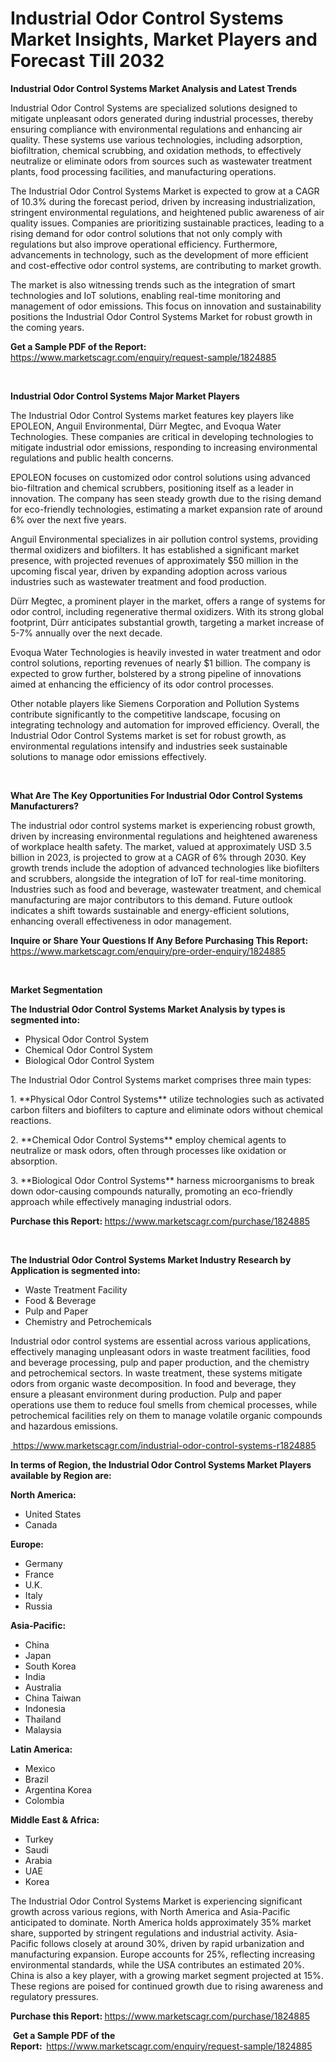 <p><h1>Industrial Odor Control Systems Market Insights, Market Players and Forecast Till 2032</h1></p><p><strong>Industrial Odor Control Systems Market Analysis and Latest Trends</strong></p>
<p><p>Industrial Odor Control Systems are specialized solutions designed to mitigate unpleasant odors generated during industrial processes, thereby ensuring compliance with environmental regulations and enhancing air quality. These systems use various technologies, including adsorption, biofiltration, chemical scrubbing, and oxidation methods, to effectively neutralize or eliminate odors from sources such as wastewater treatment plants, food processing facilities, and manufacturing operations.</p><p>The Industrial Odor Control Systems Market is expected to grow at a CAGR of 10.3% during the forecast period, driven by increasing industrialization, stringent environmental regulations, and heightened public awareness of air quality issues. Companies are prioritizing sustainable practices, leading to a rising demand for odor control solutions that not only comply with regulations but also improve operational efficiency. Furthermore, advancements in technology, such as the development of more efficient and cost-effective odor control systems, are contributing to market growth. </p><p>The market is also witnessing trends such as the integration of smart technologies and IoT solutions, enabling real-time monitoring and management of odor emissions. This focus on innovation and sustainability positions the Industrial Odor Control Systems Market for robust growth in the coming years.</p></p>
<p><strong>Get a Sample PDF of the Report:&nbsp;</strong> <a href="https://www.marketscagr.com/enquiry/request-sample/1824885?utm_campaign=2485&utm_medium=2&utm_source=Github&utm_content=ia&utm_term=16042025&utm_id=industrial-odor-control-systems">https://www.marketscagr.com/enquiry/request-sample/1824885</a></p>
<p>&nbsp;</p>
<p><strong>Industrial Odor Control Systems Major Market Players</strong></p>
<p><p>The Industrial Odor Control Systems market features key players like EPOLEON, Anguil Environmental, Dürr Megtec, and Evoqua Water Technologies. These companies are critical in developing technologies to mitigate industrial odor emissions, responding to increasing environmental regulations and public health concerns.</p><p>EPOLEON focuses on customized odor control solutions using advanced bio-filtration and chemical scrubbers, positioning itself as a leader in innovation. The company has seen steady growth due to the rising demand for eco-friendly technologies, estimating a market expansion rate of around 6% over the next five years.</p><p>Anguil Environmental specializes in air pollution control systems, providing thermal oxidizers and biofilters. It has established a significant market presence, with projected revenues of approximately $50 million in the upcoming fiscal year, driven by expanding adoption across various industries such as wastewater treatment and food production.</p><p>Dürr Megtec, a prominent player in the market, offers a range of systems for odor control, including regenerative thermal oxidizers. With its strong global footprint, Dürr anticipates substantial growth, targeting a market increase of 5-7% annually over the next decade.</p><p>Evoqua Water Technologies is heavily invested in water treatment and odor control solutions, reporting revenues of nearly $1 billion. The company is expected to grow further, bolstered by a strong pipeline of innovations aimed at enhancing the efficiency of its odor control processes.</p><p>Other notable players like Siemens Corporation and Pollution Systems contribute significantly to the competitive landscape, focusing on integrating technology and automation for improved efficiency. Overall, the Industrial Odor Control Systems market is set for robust growth, as environmental regulations intensify and industries seek sustainable solutions to manage odor emissions effectively.</p></p>
<p>&nbsp;</p>
<p><strong>What Are The Key Opportunities For Industrial Odor Control Systems Manufacturers?</strong></p>
<p><p>The industrial odor control systems market is experiencing robust growth, driven by increasing environmental regulations and heightened awareness of workplace health safety. The market, valued at approximately USD 3.5 billion in 2023, is projected to grow at a CAGR of 6% through 2030. Key growth trends include the adoption of advanced technologies like biofilters and scrubbers, alongside the integration of IoT for real-time monitoring. Industries such as food and beverage, wastewater treatment, and chemical manufacturing are major contributors to this demand. Future outlook indicates a shift towards sustainable and energy-efficient solutions, enhancing overall effectiveness in odor management.</p></p>
<p><strong>Inquire or Share Your Questions If Any Before Purchasing This Report:</strong> <a href="https://www.marketscagr.com/enquiry/pre-order-enquiry/1824885?utm_campaign=2485&utm_medium=2&utm_source=Github&utm_content=ia&utm_term=16042025&utm_id=industrial-odor-control-systems">https://www.marketscagr.com/enquiry/pre-order-enquiry/1824885</a></p>
<p>&nbsp;</p>
<p><strong>Market Segmentation</strong></p>
<p><strong>The Industrial Odor Control Systems Market Analysis by types is segmented into:</strong></p>
<p><ul><li>Physical Odor Control System</li><li>Chemical Odor Control System</li><li>Biological Odor Control System</li></ul></p>
<p><p>The Industrial Odor Control Systems market comprises three main types: </p><p>1. **Physical Odor Control Systems** utilize technologies such as activated carbon filters and biofilters to capture and eliminate odors without chemical reactions. </p><p>2. **Chemical Odor Control Systems** employ chemical agents to neutralize or mask odors, often through processes like oxidation or absorption. </p><p>3. **Biological Odor Control Systems** harness microorganisms to break down odor-causing compounds naturally, promoting an eco-friendly approach while effectively managing industrial odors.</p></p>
<p><strong>Purchase this Report:&nbsp;</strong><a href="https://www.marketscagr.com/purchase/1824885?utm_campaign=2485&utm_medium=2&utm_source=Github&utm_content=ia&utm_term=16042025&utm_id=industrial-odor-control-systems">https://www.marketscagr.com/purchase/1824885</a></p>
<p>&nbsp;</p>
<p><strong>The Industrial Odor Control Systems Market Industry Research by Application is segmented into:</strong></p>
<p><ul><li>Waste Treatment Facility</li><li>Food & Beverage</li><li>Pulp and Paper</li><li>Chemistry and Petrochemicals</li></ul></p>
<p><p>Industrial odor control systems are essential across various applications, effectively managing unpleasant odors in waste treatment facilities, food and beverage processing, pulp and paper production, and the chemistry and petrochemical sectors. In waste treatment, these systems mitigate odors from organic waste decomposition. In food and beverage, they ensure a pleasant environment during production. Pulp and paper operations use them to reduce foul smells from chemical processes, while petrochemical facilities rely on them to manage volatile organic compounds and hazardous emissions.</p></p>
<p><a href="https://www.marketscagr.com/industrial-odor-control-systems-r1824885?utm_campaign=2485&utm_medium=2&utm_source=Github&utm_content=ia&utm_term=16042025&utm_id=industrial-odor-control-systems">&nbsp;https://www.marketscagr.com/industrial-odor-control-systems-r1824885</a></p>
<p><strong>In terms of Region, the Industrial Odor Control Systems Market Players available by Region are:</strong></p>
<p>
    <p> <strong> North America: </strong>
        <ul>
            <li>United States</li>
            <li>Canada</li>
        </ul>
        </p> 
    <p> <strong> Europe: </strong>
        <ul>
            <li>Germany</li>
            <li>France</li>
            <li>U.K.</li>
            <li>Italy</li>
            <li>Russia</li>
        </ul>
        </p> 
    <p> <strong> Asia-Pacific: </strong>
        <ul>
            <li>China</li>
            <li>Japan</li>
            <li>South Korea</li>
            <li>India</li>
            <li>Australia</li>
            <li>China Taiwan</li>
            <li>Indonesia</li>
            <li>Thailand</li>
            <li>Malaysia</li>
        </ul>
        </p> 
    <p> <strong> Latin America: </strong>
        <ul>
            <li>Mexico</li>
            <li>Brazil</li>
            <li>Argentina Korea</li>
            <li>Colombia</li>
        </ul>
        </p> 
    <p> <strong> Middle East & Africa: </strong>
        <ul>
            <li>Turkey</li>
            <li>Saudi</li>
            <li>Arabia</li>
            <li>UAE</li>
            <li>Korea</li>
        </ul>
    </p>
    </p>
<p><p>The Industrial Odor Control Systems Market is experiencing significant growth across various regions, with North America and Asia-Pacific anticipated to dominate. North America holds approximately 35% market share, supported by stringent regulations and industrial activity. Asia-Pacific follows closely at around 30%, driven by rapid urbanization and manufacturing expansion. Europe accounts for 25%, reflecting increasing environmental standards, while the USA contributes an estimated 20%. China is also a key player, with a growing market segment projected at 15%. These regions are poised for continued growth due to rising awareness and regulatory pressures.</p></p>
<p><strong>Purchase this Report: </strong><a href="https://www.marketscagr.com/purchase/1824885?utm_campaign=2485&utm_medium=2&utm_source=Github&utm_content=ia&utm_term=16042025&utm_id=industrial-odor-control-systems">https://www.marketscagr.com/purchase/1824885</a></p>
<p>&nbsp;<strong>Get a Sample PDF of the Report:&nbsp;&nbsp;</strong><a href="https://www.marketscagr.com/enquiry/request-sample/1824885?utm_campaign=2485&utm_medium=2&utm_source=Github&utm_content=ia&utm_term=16042025&utm_id=industrial-odor-control-systems">https://www.marketscagr.com/enquiry/request-sample/1824885</a></p>
<p><strong></strong></p>
<p><p></p><p></p><p></p></p>